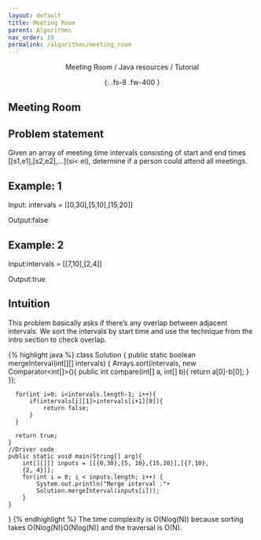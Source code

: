 ```yaml
---
layout: default
title: Meeting Room
parent: Algorithms
nav_order: 10
permalink: /algorithms/meeting_room
---
```

<div align="center" markdown="1">
Meeting Room / Java resources / Tutorial

{: .fs-8 .fw-400 }
</div>

## Meeting Room

## Problem statement
Given an array of meeting time intervals consisting of start and end times [[s1,e1],[s2,e2],...](si< ei), determine if a person could attend all meetings.

## Example: 1
Input: intervals = [[0,30],[5,10],[15,20]]

Output:false

## Example: 2
Input:intervals = [[7,10],[2,4]]

Output:true

## Intuition
This problem basically asks if there’s any overlap between adjacent intervals. We sort the intervals by start time and use the technique from the intro section to check overlap.

{% highlight java %}
class Solution {
    public static boolean mergeInterval(int[][] intervals) {
      Arrays.sort(intervals, new Comparator<int[]>(){
          public int compare(int[] a, int[] b){
              return a[0]-b[0];
          }
      });

      for(int i=0; i<intervals.length-1; i++){
          if(intervals[i][1]>intervals[i+1][0]){
              return false;
          }
      }

      return true;
    }
    //Driver code
    public static void main(String[] arg){
        int[][][] inputs = [[{0,30},{5, 10},{15,20}],[{7,10},
        {2, 4}]];
        for(int i = 0; i < inputs.length; i++) {
            System.out.println("Merge interval :"+
            Solution.mergeInterval(inputs[i]));
        }
    }
}
{% endhighlight %}
The time complexity is O(Nlog(N)) because sorting takes O(Nlog(N))O(Nlog(N)) and the traversal is O(N).
